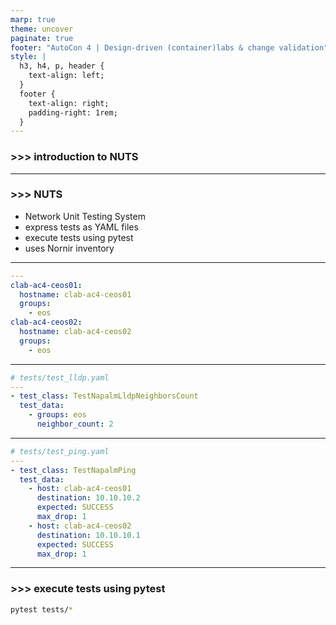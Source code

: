 ```yaml
---
marp: true
theme: uncover
paginate: true
footer: "AutoCon 4 | Design-driven (container)labs & change validation"
style: |
  h3, h4, p, header {
    text-align: left;
  }
  footer {
    text-align: right;
    padding-right: 1rem;
  }
---
```

<!-- _class: lead invert -->

### >>> introduction to NUTS

---
<!-- _header: introduction to NUTS -->

### >>> NUTS
- Network Unit Testing System
- express tests as YAML files
- execute tests using pytest
- uses Nornir inventory

---
<!-- _header: peep into the Nornir hosts.yaml -->

```yaml
---
clab-ac4-ceos01:
  hostname: clab-ac4-ceos01
  groups:
    - eos
clab-ac4-ceos02:
  hostname: clab-ac4-ceos02
  groups:
    - eos
```

---
<!-- _header: LLDP test -->

```yaml
# tests/test_lldp.yaml
---
- test_class: TestNapalmLldpNeighborsCount
  test_data:
    - groups: eos
      neighbor_count: 2
```

---
<!-- _header: Ping test -->

```yaml
# tests/test_ping.yaml
---
- test_class: TestNapalmPing
  test_data:
    - host: clab-ac4-ceos01
      destination: 10.10.10.2
      expected: SUCCESS
      max_drop: 1
    - host: clab-ac4-ceos02
      destination: 10.10.10.1
      expected: SUCCESS
      max_drop: 1
```

---
<!-- _header: NUTS test execution -->

### >>> execute tests using pytest
```bash
pytest tests/*
```

```bash

```